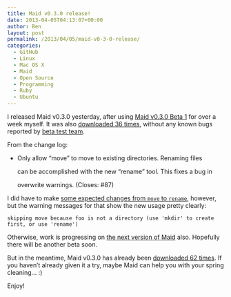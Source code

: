 ```yaml
---
title: Maid v0.3.0 release!
date: 2013-04-05T04:13:07+00:00
author: Ben
layout: post
permalink: /2013/04/05/maid-v0-3-0-release/
categories:
  - GitHub
  - Linux
  - Mac OS X
  - Maid
  - Open Source
  - Programming
  - Ruby
  - Ubuntu
---
```

I released Maid v0.3.0 yesterday, after using [Maid v0.3.0 Beta 1](https://github.com/benjaminoakes/maid/issues/101) for over a week myself. It was also [downloaded 36 times](https://rubygems.org/gems/maid/versions/0.3.0.beta.1), without any known bugs reported by [beta test team](https://github.com/benjaminoakes/maid/issues/10).

From the change log:

  * Only allow &#8220;move&#8221; to move to existing directories. Renaming files
      
    can be accomplished with the new &#8220;rename&#8221; tool. This fixes a bug in
      
    overwrite warnings. (Closes: #87)

I did have to make [some expected changes from `move` to `rename`](https://github.com/benjaminoakes/maid-example/commit/2187c4e710993374695e1ba9e7e882160d8f444c), however, but the warning messages for that show the new usage pretty clearly:

<pre><code class="no-highlight">skipping move because foo is not a directory (use 'mkdir' to create first, or use 'rename')
</code></pre>

Otherwise, work is progressing on [the next version of Maid](https://github.com/benjaminoakes/maid/issues?milestone=6&state=open) also. Hopefully there will be another beta soon.

But in the meantime, Maid v0.3.0 has already been [downloaded 62 times](https://rubygems.org/gems/maid/versions/0.3.0). If you haven&#8217;t already given it a try, maybe Maid can help you with your spring cleaning... :)

Enjoy!